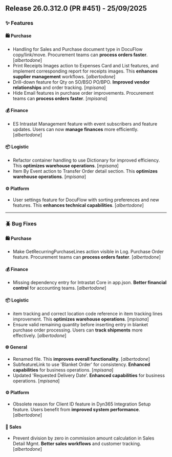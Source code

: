 ## Release 26.0.312.0 (PR #451) - 25/09/2025
### ✨ Features

#### 🛍️ Purchase
  * Handling for Sales and Purchase document type in DocuFlow copy/link/move. Procurement teams can **process orders faster**. [*albertodone*]
  * Print Receipts Images action to Expenses Card and List features, and implement corresponding report for receipts images. This **enhances supplier management** workflows. [*albertodone*]
  * Drill-down feature for Qty on SO/BSO PO/BPO. **Improved vendor relationships** and order tracking. [*mpisana*]
  * Hide Email features in purchase order improvements. Procurement teams can **process orders faster**. [*mpisana*]

#### 💰 Finance
  * ES Intrastat Management feature with event subscribers and feature updates. Users can now **manage finances** more efficiently. [*albertodone*]

#### 📦 Logistic
  * Refactor container handling to use Dictionary for improved efficiency. This **optimizes warehouse operations**. [*mpisana*]
  * Item By Event action to Transfer Order detail section. This **optimizes warehouse operations**. [*mpisana*]

#### ⚙️ Platform
  * User settings feature for DocuFlow with sorting preferences and new features. This **enhances technical capabilities**. [*albertodone*]

---
### 🪲 Bug Fixes

#### 🛍️ Purchase
  * Make GetRecurringPurchaseLines action visible in Log. Purchase Order feature. Procurement teams can **process orders faster**. [*albertodone*]

#### 💰 Finance
  * Missing dependency entry for Intrastat Core in app.json. **Better financial control** for accounting teams. [*albertodone*]

#### 📦 Logistic
  * item tracking and correct location code reference in item tracking lines improvement. This **optimizes warehouse operations**. [*mpisana*]
  * Ensure valid remaining quantity before inserting entry in blanket purchase order processing. Users can **track shipments** more effectively. [*albertodone*]

#### 🌐 General
  * Renamed file. This **improves overall functionality**. [*albertodone*]
  * SubfeatureLink to use 'Blanket Order' for consistency. **Enhanced capabilities** for business operations. [*mpisana*]
  * Updated 'Requested Delivery Date'. **Enhanced capabilities** for business operations. [*mpisana*]

#### ⚙️ Platform
  * Obsolete reason for Client ID feature in Dyn365 Integration Setup feature. Users benefit from **improved system performance**. [*albertodone*]

#### 🛒 Sales
  * Prevent division by zero in commission amount calculation in Sales Detail Mgmt. **Better sales workflows** and customer tracking. [*albertodone*]

